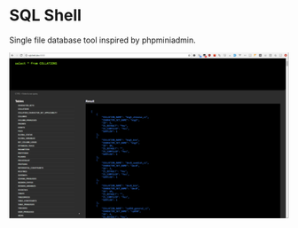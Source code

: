 # SQL Shell
Single file database tool inspired by phpminiadmin.

![Screenshot](https://github.com/ThePaavero/sqlshell/blob/master/screenshot.png)
